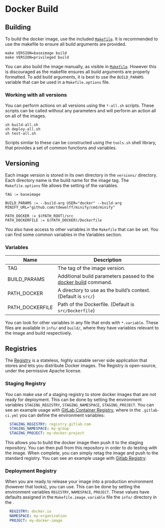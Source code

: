 # Docker Build

## Building

To build the docker image, use the included [`Makefile`](build/Makefile). It is recommended to use the makefile to ensure all build arguments are provided.

```
make VERSION=baseimage build
make VERSION=privileged build
```

You can also build the image manually, as visible in [`Makefile`](build/Makefile).  However this is discouraged as the makefile ensures all build arguments are properly formatted. To add build arguments, it is best to use the `BUILD_PARAMS` variable that can be used in a `Makefile.options` file.

### Working with all versions

You can perform actions on all versions using the `*-all.sh` scripts. These scripts can be called without any parameters and will perform an action all on all of the images. 

```console
sh build-all.sh
sh deploy-all.sh
sh test-all.sh
```

Scripts similar to these can be constructed using the `tools.sh` shell library, that provides a set of common functions and variables.

## Versioning

Each image version is stored in its own directory in the `versions/` directory. Each directory name is the build name for the image tag. The `Makefile.options` file allows the setting of the variables.

```make
TAG := baseimage

BUILD_PARAMS := --build-arg USER="docker" --build-arg MINIFY_URL="github.com/tdewolff/minify/cmd/minify"

PATH_DOCKER := $(PATH_ROOT)/src
PATH_DOCKERFILE := $(PATH_DOCKER)/Dockerfile
```

You also have access to other variables in the `Makefile` that can be set. You can find some common variables in the Variables section.

### Variables

|Name|Description|
|---|---|
|TAG|The tag of the image version.|
|BUILD_PARAMS|Additional build parameters passed to the [docker build](https://docs.docker.com/engine/reference/commandline/build/) command.|
|PATH_DOCKER| A directory to use as the build’s context. (Default is `src/`)|
|PATH_DOCKERFILE|Path of the Dockerfile. (Default is `src/Dockerfile`)|

You can look for other variables in any file that ends with `*.variable`. These files are available in `info/` and `build/`, where they have variables relevant to the image and build respectively.

## Registries

The [Registry](https://docs.docker.com/registry/) is a stateless, highly scalable server side application that stores and lets you distribute Docker images. The Registry is open-source, under the permissive Apache license.

### Staging Registry

You can make use of a staging registry to store docker images that are not ready for deployment. This can be done by setting the environment variables `STAGING_REGISTRY`, `STAGING_NAMESPACE`, `STAGING_PROJECT`. You can see an example usage with [GitLab Container Registry](https://docs.gitlab.com/ce/user/project/container_registry.html), where in the `.gitlab-ci.yml` you can define the environment variables:

```yaml
  STAGING_REGISTRY: registry.gitlab.com
  STAGING_NAMESPACE: my-group
  STAGING_PROJECT: my-docker-project
```

This allows you to build the docker image then push it to the staging repository. You can then pull from this repository in order to do testing with the image. When complete, you can simply retag the image and push to the standard registry. You can see an example usage with [Gitlab Registry](https://hub.docker.com/):

### Deployment Registry

When you are ready to release your image into a production environment (however that looks), you can use. This can be done by setting the environment variables `REGISTRY`, `NAMESPACE`, `PROJECT`. These values have defaults assigned in the `Makefile.image.variable` file the `info/` directory in the .

```yaml
  REGISTRY: docker.io
  NAMESPACE: my-organization
  PROJECT: my-docker-image
```

